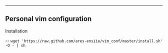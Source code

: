 ----
Personal vim configuration
----

Installation 

-- ```wget 'https://raw.github.com/ares-ensiie/vim_conf/master/install.sh' -O - | sh```

